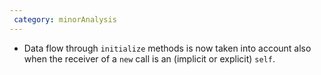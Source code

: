 ```yaml
---
 category: minorAnalysis
---
```

* Data flow through `initialize` methods is now taken into account also when the receiver of a `new` call is an (implicit or explicit) `self`.
